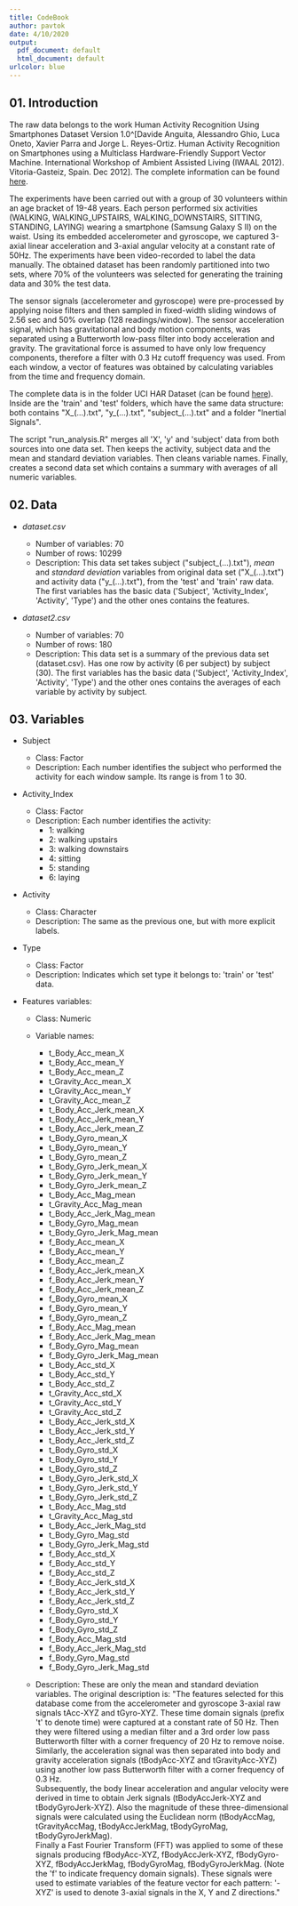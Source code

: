 ```yaml
---
title: CodeBook
author: pavtok
date: 4/10/2020
output:
  pdf_document: default
  html_document: default
urlcolor: blue  
---
```


## 01. Introduction

The raw data belongs to the work Human Activity Recognition Using Smartphones Dataset Version 1.0^[Davide Anguita, Alessandro Ghio, Luca Oneto, Xavier Parra and Jorge L. Reyes-Ortiz. Human Activity Recognition on Smartphones using a Multiclass Hardware-Friendly Support Vector Machine. International Workshop of Ambient Assisted Living (IWAAL 2012). Vitoria-Gasteiz, Spain. Dec 2012]. The complete information can be found [here](http://archive.ics.uci.edu/ml/datasets/Human+Activity+Recognition+Using+Smartphones).

The experiments have been carried out with a group of 30 volunteers within an age bracket of 19-48 years. Each person performed six activities (WALKING, WALKING_UPSTAIRS, WALKING_DOWNSTAIRS, SITTING, STANDING, LAYING) wearing a smartphone (Samsung Galaxy S II) on the waist. Using its embedded accelerometer and gyroscope, we captured 3-axial linear acceleration and 3-axial angular velocity at a constant rate of 50Hz. The experiments have been video-recorded to label the data manually. The obtained dataset has been randomly partitioned into two sets, where 70% of the volunteers was selected for generating the training data and 30% the test data. 

The sensor signals (accelerometer and gyroscope) were pre-processed by applying noise filters and then sampled in fixed-width sliding windows of 2.56 sec and 50% overlap (128 readings/window). The sensor acceleration signal, which has gravitational and body motion components, was separated using a Butterworth low-pass filter into body acceleration and gravity. The gravitational force is assumed to have only low frequency components, therefore a filter with 0.3 Hz cutoff frequency was used. From each window, a vector of features was obtained by calculating variables from the time and frequency domain.

The complete data is in the folder UCI HAR Dataset (can be found [here](https://d396qusza40orc.cloudfront.net/getdata%2Fprojectfiles%2FUCI%20HAR%20Dataset.zip)). Inside are the 'train' and 'test' folders, which have the same data structure: both contains "X_(...).txt", "y_(...).txt", "subject_(...).txt" and a folder "Inertial Signals".

The script "run_analysis.R" merges all 'X', 'y' and 'subject' data from both sources into one data set. Then keeps the activity, subject data and the mean and standard deviation variables. Then cleans variable names. Finally, creates a second data set which contains a summary with averages of all numeric variables.  


## 02. Data

* _dataset.csv_
    
  + Number of variables: 70
  + Number of rows: 10299
  + Description: This data set takes subject ("subject_(...).txt"), _mean_ and _standard deviation_ variables from original data set ("X_(...).txt") 
  and activity data ("y_(...).txt"), from the 'test' and 'train' raw data. The first variables has the basic data ('Subject', 'Activity_Index', 'Activity', 'Type') and the other ones contains the features.
  
  
* _dataset2.csv_
  
  + Number of variables: 70
  + Number of rows: 180
  + Description: This data set is a summary of the previous data set (dataset.csv). Has one row by activity (6 per subject) by subject (30). The first variables has the basic data ('Subject', 'Activity_Index', 'Activity', 'Type') and the other ones contains the averages of each variable by activity by subject.

## 03. Variables
  
* Subject
  + Class: Factor
  + Description: Each number identifies the subject who performed the activity for each window sample. Its range is from 1 to 30.
  
* Activity_Index
  + Class: Factor
  + Description: Each number identifies the activity: 
    + 1: walking
    + 2: walking upstairs
    + 3: walking downstairs
    + 4: sitting
    + 5: standing
    + 6: laying
  
* Activity
  + Class: Character
  + Description: The same as the previous one, but with more explicit labels.
  
* Type
  + Class: Factor
  + Description: Indicates which set type it belongs to: 'train' or 'test' data.
  
* Features variables:
  + Class: Numeric
  + Variable names:
    + t_Body_Acc_mean_X
    + t_Body_Acc_mean_Y
    + t_Body_Acc_mean_Z
    + t_Gravity_Acc_mean_X
    + t_Gravity_Acc_mean_Y
    + t_Gravity_Acc_mean_Z
    + t_Body_Acc_Jerk_mean_X
    + t_Body_Acc_Jerk_mean_Y
    + t_Body_Acc_Jerk_mean_Z
    + t_Body_Gyro_mean_X
    + t_Body_Gyro_mean_Y
    + t_Body_Gyro_mean_Z
    + t_Body_Gyro_Jerk_mean_X
    + t_Body_Gyro_Jerk_mean_Y
    + t_Body_Gyro_Jerk_mean_Z
    + t_Body_Acc_Mag_mean
    + t_Gravity_Acc_Mag_mean
    + t_Body_Acc_Jerk_Mag_mean
    + t_Body_Gyro_Mag_mean
    + t_Body_Gyro_Jerk_Mag_mean
    + f_Body_Acc_mean_X
    + f_Body_Acc_mean_Y
    + f_Body_Acc_mean_Z
    + f_Body_Acc_Jerk_mean_X
    + f_Body_Acc_Jerk_mean_Y
    + f_Body_Acc_Jerk_mean_Z
    + f_Body_Gyro_mean_X
    + f_Body_Gyro_mean_Y
    + f_Body_Gyro_mean_Z
    + f_Body_Acc_Mag_mean
    + f_Body_Acc_Jerk_Mag_mean
    + f_Body_Gyro_Mag_mean
    + f_Body_Gyro_Jerk_Mag_mean
    + t_Body_Acc_std_X
    + t_Body_Acc_std_Y
    + t_Body_Acc_std_Z
    + t_Gravity_Acc_std_X
    + t_Gravity_Acc_std_Y
    + t_Gravity_Acc_std_Z
    + t_Body_Acc_Jerk_std_X
    + t_Body_Acc_Jerk_std_Y
    + t_Body_Acc_Jerk_std_Z
    + t_Body_Gyro_std_X
    + t_Body_Gyro_std_Y
    + t_Body_Gyro_std_Z
    + t_Body_Gyro_Jerk_std_X
    + t_Body_Gyro_Jerk_std_Y
    + t_Body_Gyro_Jerk_std_Z
    + t_Body_Acc_Mag_std
    + t_Gravity_Acc_Mag_std
    + t_Body_Acc_Jerk_Mag_std
    + t_Body_Gyro_Mag_std
    + t_Body_Gyro_Jerk_Mag_std
    + f_Body_Acc_std_X
    + f_Body_Acc_std_Y
    + f_Body_Acc_std_Z
    + f_Body_Acc_Jerk_std_X
    + f_Body_Acc_Jerk_std_Y
    + f_Body_Acc_Jerk_std_Z
    + f_Body_Gyro_std_X
    + f_Body_Gyro_std_Y
    + f_Body_Gyro_std_Z
    + f_Body_Acc_Mag_std
    + f_Body_Acc_Jerk_Mag_std
    + f_Body_Gyro_Mag_std
    + f_Body_Gyro_Jerk_Mag_std

  + Description: These are only the mean and standard deviation variables. The original description is: "The features selected for this database come from the accelerometer and gyroscope 3-axial raw signals tAcc-XYZ and tGyro-XYZ. 
These time domain signals (prefix 't' to denote time) were captured at a constant rate of 50 Hz. Then they were filtered using 
a median filter and a 3rd order low pass Butterworth filter with a corner frequency of 20 Hz to remove noise. Similarly, the 
acceleration signal was then separated into body and gravity acceleration signals (tBodyAcc-XYZ and tGravityAcc-XYZ) using 
another low pass Butterworth filter with a corner frequency of 0.3 Hz.  
Subsequently, the body linear acceleration and angular velocity were derived in time to obtain Jerk signals (tBodyAccJerk-XYZ and 
tBodyGyroJerk-XYZ). Also the magnitude of these three-dimensional signals were calculated using the Euclidean norm (tBodyAccMag, 
tGravityAccMag, tBodyAccJerkMag, tBodyGyroMag, tBodyGyroJerkMag).  
Finally a Fast Fourier Transform (FFT) was applied to some of these signals producing fBodyAcc-XYZ, fBodyAccJerk-XYZ, fBodyGyro-XYZ, 
fBodyAccJerkMag, fBodyGyroMag, fBodyGyroJerkMag. (Note the 'f' to indicate frequency domain signals).
These signals were used to estimate variables of the feature vector for each pattern: '-XYZ' is used to denote 3-axial signals in the X, Y and Z directions."



